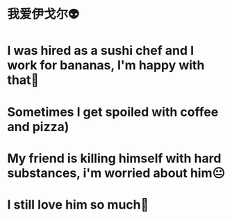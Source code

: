 # 我爱伊戈尔👽
# I was hired as a sushi chef and I work for bananas, I'm happy with that🤣
# Sometimes I get spoiled with coffee and pizza)
# Мy friend is killing himself with hard substances, i'm worried about him😐
# I still love him so much🥰
<!--
**Gazmanch1k3/Gazmanch1k3** is a ✨ _special_ ✨ repository because its `README.md` (this file) appears on your GitHub profile.

Here are some ideas to get you started:

- 🔭 I’m currently working on ...
- 🌱 I’m currently learning ...
- 👯 I’m looking to collaborate on ...
- 🤔 I’m looking for help with ...
- 💬 Ask me about ...
- 📫 How to reach me: ...
- 😄 Pronouns: ...
- ⚡ Fun fact: ...
-->
